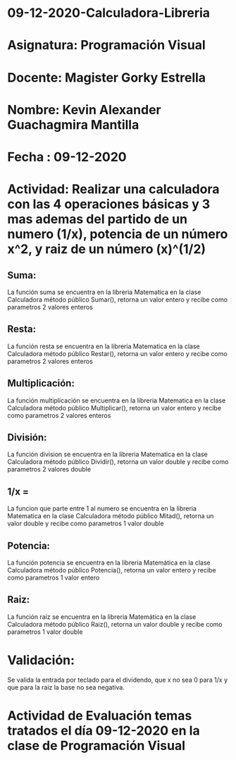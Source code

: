 # 09-12-2020-Calculadora-Libreria

# Asignatura: Programación Visual

# Docente: Magister Gorky Estrella

# Nombre: Kevin Alexander Guachagmira Mantilla

# Fecha : 09-12-2020

# Actividad: Realizar una calculadora con las 4 operaciones básicas y 3 mas  ademas del partido de un numero (1/x), potencia de un número x^2, y raiz de un número (x)^(1/2)  

## Suma: 
La función suma se encuentra en la libreria Matematica en la clase Calculadora método público Sumar(), retorna un valor entero y recibe como parametros 2 valores enteros

## Resta: 
La función resta se encuentra en la libreria Matematica en la clase Calculadora método público Restar(), retorna un valor entero y recibe como parametros 2 valores enteros

## Multiplicación: 
La función multiplicación se encuentra en la libreria Matematica en la clase Calculadora método público Multiplicar(), retorna un valor entero y recibe como parametros 2 valores enteros

## División: 
La función division se encuentra en la libreria Matematica en la clase Calculadora método público Dividir(), retorna un valor double y recibe como parametros 2 valores double 
 
## 1/x = 
La funcion que parte entre 1 al numero se encuentra en la libreria Matematica en la clase Calculadora método público Mitad(), retorna un valor double y recibe como parametros 1 valor double 

## Potencia: 
La función potencia se encuentra en la libreria Matemática en la clase Calculadora método público Potencia(), retorna un valor entero y recibe como parametros 1 valor entero

## Raiz: 
La función raiz se encuentra en la libreria Matemática en la clase Calculadora método público Raiz(), retorna un valor double y recibe como parametros 1 valor double 

# Validación: 
Se valida la entrada por teclado para el dividendo, que x no sea 0 para 1/x y que para la raiz la base no sea negativa.





# Actividad de Evaluación temas tratados el día 09-12-2020 en la clase de Programación Visual
